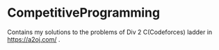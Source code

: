 # CompetitiveProgramming

Contains my solutions to the problems of Div 2 C(Codeforces) ladder in https://a2oj.com/ .
